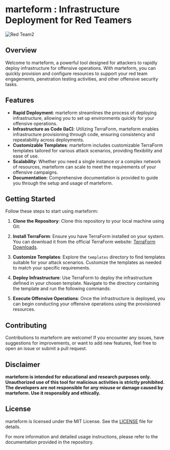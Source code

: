# marteform : Infrastructure Deployment for Red Teamers
![Red Team2](https://github.com/ethanlacerenza/marteform/assets/71321892/5115efd0-090f-4d85-9e8e-9b851ffdbe7e)


## Overview

Welcome to marteform, a powerful tool designed for attackers to rapidly deploy infrastructure for offensive operations. With marteform, you can quickly provision and configure resources to support your red team engagements, penetration testing activities, and other offensive security tasks.

## Features

- **Rapid Deployment**: marteform streamlines the process of deploying infrastructure, allowing you to set up environments quickly for your offensive operations.
- **Infrastructure as Code (IaC)**: Utilizing TerraForm, marteform enables infrastructure provisioning through code, ensuring consistency and repeatability across deployments.
- **Customizable Templates**: marteform includes customizable TerraForm templates tailored for various attack scenarios, providing flexibility and ease of use.
- **Scalability**: Whether you need a single instance or a complex network of resources, marteform can scale to meet the requirements of your offensive campaigns.
- **Documentation**: Comprehensive documentation is provided to guide you through the setup and usage of marteform.

## Getting Started

Follow these steps to start using marteform:

1. **Clone the Repository**: Clone this repository to your local machine using Git:

2. **Install TerraForm**: Ensure you have TerraForm installed on your system. You can download it from the official TerraForm website: [TerraForm Downloads](https://www.terraform.io/downloads.html).

3. **Customize Templates**: Explore the `templates` directory to find templates suitable for your attack scenarios. Customize the templates as needed to match your specific requirements.

4. **Deploy Infrastructure**: Use TerraForm to deploy the infrastructure defined in your chosen template. Navigate to the directory containing the template and run the following commands:



5. **Execute Offensive Operations**: Once the infrastructure is deployed, you can begin conducting your offensive operations using the provisioned resources.

## Contributing

Contributions to marteform are welcome! If you encounter any issues, have suggestions for improvements, or want to add new features, feel free to open an issue or submit a pull request.

## Disclaimer

**marteform is intended for educational and research purposes only. Unauthorized use of this tool for malicious activities is strictly prohibited. The developers are not responsible for any misuse or damage caused by marteform. Use it responsibly and ethically.**

## License

marteform is licensed under the MIT License. See the [LICENSE](LICENSE) file for details.

For more information and detailed usage instructions, please refer to the documentation provided in the repository.


